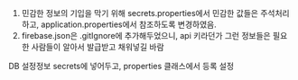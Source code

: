 1. 민감한 정보의 기입을 막기 위해 secrets.properties에서 민감한 값들은 주석처리하고, application.properties에서 참조하도록 변경하였음.
2. firebase.json은 .gitIgnore에 추가해두었으니, api 키라던가 그런 정보들은 필요한 사람들이 알아서 발급받고 채워넣길 바람 

DB 설정정보 secrets에 넣어두고, properties 클래스에서 등록 설정